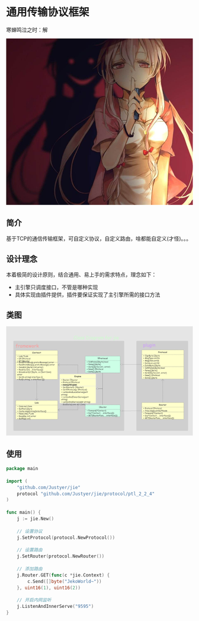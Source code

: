 # 通用传输协议框架

寒蝉鸣泣之时：解

![jie](cover.jpg)

## 简介
基于TCP的通信传输框架，可自定义协议，自定义路由，啥都能自定义(才怪)。。。

## 设计理念
本着极简的设计原则，结合通用、易上手的需求特点，理念如下：
* 主引擎只调度接口，不管是哪种实现
* 具体实现由插件提供，插件要保证实现了主引擎所需的接口方法

## 类图
![class_diagram](class_diagram.jpg)

## 使用

```go
package main

import (
	"github.com/Justyer/jie"
	protocol "github.com/Justyer/jie/protocol/ptl_2_2_4"
)

func main() {
	j := jie.New()

	// 设置协议
	j.SetProtocol(protocol.NewProtocol())

	// 设置路由
	j.SetRouter(protocol.NewRouter())

	// 添加路由
	j.Router.GET(func(c *jie.Context) {
		c.Send([]byte("JekoWorld~"))
	}, uint16(1), uint16(2))

	// 开启内网监听
	j.ListenAndInnerServe("9595")
}
```